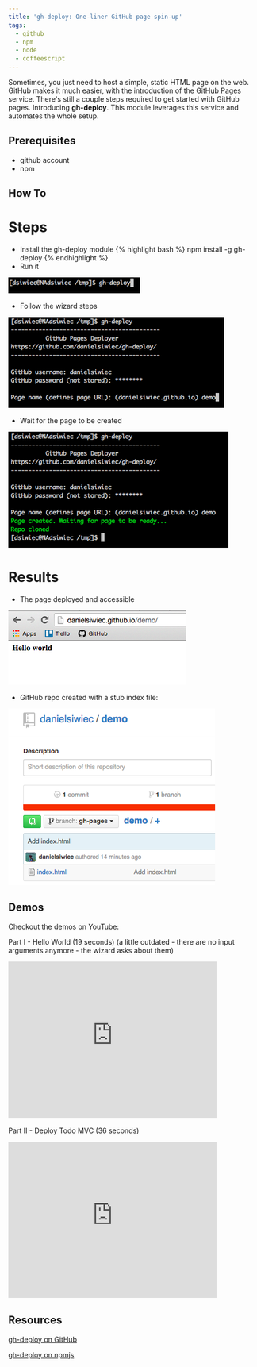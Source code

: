 ```yaml
---
title: 'gh-deploy: One-liner GitHub page spin-up'
tags:
  - github
  - npm
  - node
  - coffeescript
---
```


Sometimes, you just need to host a simple, static HTML page on the web. GitHub makes
it much easier, with the introduction of the [GitHub Pages](https://pages.github.com/) service. There's still a couple steps required to get started with GitHub pages.
Introducing **gh-deploy**. This module leverages this service and automates the whole setup.


## Prerequisites

* github account
* npm

## How To

# Steps

* Install the gh-deploy module
{% highlight bash %}
npm install -g gh-deploy
{% endhighlight %}
* Run it

![Run it](/assets/images/gh-deploy/runit.png)

* Follow the wizard steps

![Wizard](/assets/images/gh-deploy/wizard.png)

* Wait for the page to be created

![Finish](/assets/images/gh-deploy/finish.png)

# Results

* The page deployed and accessible

![Hello world](/assets/images/gh-deploy/hello.png)

* GitHub repo created with a stub index file:

![Wizard](/assets/images/gh-deploy/github.png)

## Demos

Checkout the demos on YouTube:

Part I - Hello World (19 seconds)</a> (a little outdated - there are no input arguments anymore - the wizard asks about them)

<iframe width="420" height="315" src="https://www.youtube.com/embed/vJlg-0y2fTY" frameborder="0" allowfullscreen></iframe>

Part II - Deploy Todo MVC (36 seconds)

<iframe width="420" height="315" src="https://www.youtube.com/embed/5stwAqtgWTg" frameborder="0" allowfullscreen></iframe>


## Resources

[gh-deploy on GitHub](https://github.com/danielsiwiec/gh-deploy)


[gh-deploy on npmjs](https://www.npmjs.com/package/gh-deploy)
